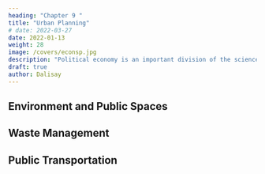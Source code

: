 ```yaml
---
heading: "Chapter 9 "
title: "Urban Planning"
# date: 2022-03-27
date: 2022-01-13
weight: 28
image: /covers/econsp.jpg
description: "Political economy is an important division of the science of government. The object of government is the happiness of men, united in society"
draft: true
author: Dalisay
---
```



## Environment and Public Spaces



## Waste Management


## Public Transportation 